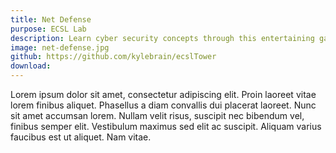 ```yaml
---
title: Net Defense
purpose: ECSL Lab
description: Learn cyber security concepts through this entertaining game!
image: net-defense.jpg
github: https://github.com/kylebrain/ecslTower
download: 
---
```

Lorem ipsum dolor sit amet, consectetur adipiscing elit. Proin laoreet vitae lorem finibus aliquet. Phasellus a diam convallis dui placerat laoreet. Nunc sit amet accumsan lorem. Nullam velit risus, suscipit nec bibendum vel, finibus semper elit. Vestibulum maximus sed elit ac suscipit. Aliquam varius faucibus est ut aliquet. Nam vitae.